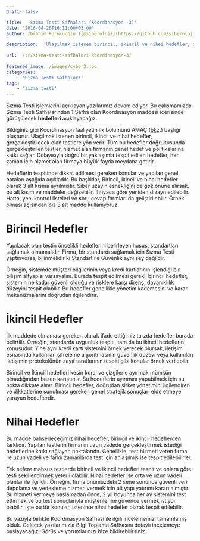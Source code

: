 ```yaml
---
draft: false

title:  'Sızma Testi Safhaları (Koordinasyon -3)'
date: '2016-04-20T16:11:00+03:00'
author: İbrahim Korucuoğlu ([@siberoloji](https://github.com/siberoloji))

description:  'Ulaşılmak istenen birincil, ikincil ve nihai hedefler, gerçekleştirilecek olan testlere yön verir. Tüm bu hedefler doğrultusunda gerçekleştirilen testler, hizmet alan firmanın genel hedef ve politikalarına katkı sağlar. Dolayısıyla doğru bir yaklaşımla tespit edilen hedefler, her zaman için hizmet alan firmaya büyük fayda meydana getirir.' 
 
url:  /tr/sizma-testi-safhalari-koordinasyon-3/
 
featured_image: /images/cyber2.jpg
categories:
    - 'Sızma Testi Safhaları'
tags:
    - 'sızma testi'
---
```



Sızma Testi işlemlerini açıklayan yazılarımız devam ediyor. Bu çalışmamızda Sızma Testi Safhalarından 1.Safha olan Koordinasyon maddesi içerisinde görüşülecek **hedefleri** açıklayacağız.



Bildiğiniz gibi Koordinasyon faaliyetin ilk bölümünü AMAÇ (<a href="https://www.siberoloji.com/sizma-testi-safhalari-nelerdir/" data-type="post" data-id="1049" target="_blank" rel="noreferrer noopener">bkz</a>.) başlığı oluşturur. Ulaşılmak istenen birincil, ikincil ve nihai hedefler, gerçekleştirilecek olan testlere yön verir. Tüm bu hedefler doğrultusunda gerçekleştirilen testler, hizmet alan firmanın genel hedef ve politikalarına katkı sağlar. Dolayısıyla doğru bir yaklaşımla tespit edilen hedefler, her zaman için hizmet alan firmaya büyük fayda meydana getirir.



Hedeflerin tespitinde dikkat edilmesi gereken konular ve yapılan genel hataları aşağıda açıkladık. Bu başlıklar, Birincil, ikincil ve nihai hedefler olarak 3 alt kısma ayrılmıştır. Siber uzayın esnekliğini de göz önüne alırsak, bu alt kısım ve maddeler değişebilir. İhtiyaca göre yeniden dizayn edilebilir. Hatta, yeni kontrol listeleri ve soru cevap formları da geliştirilebilir. Örnek olması açısından biz 3 alt madde kullanıyoruz.



# Birincil Hedefler



Yapılacak olan testin öncelikli hedeflerini belirleyen husus, standartları sağlamak olmamalıdır. Firma, bir standardı sağlamak için Sızma Testi yaptırıyorsa, bilinmelidir ki Standart ile Güvenlik aynı şey değildir.



Örneğin, sistemde müşteri bilgilerinin veya kredi kartlarının işlendiği bir bilişim altyapısı varsayalım. Burada tespit edilmesi gerekli birincil hedefler, sistemin ne kadar güvenli olduğu ve risklere karşı direnç, dayanıklılık düzeyini tespit olabilir. Bu hedefler genellikle yönetim kademesini ve karar mekanizmalarını doğrudan ilgilendirir.



# İkincil Hedefler



İlk maddede olmaması gereken olarak ifade ettiğimiz tarzda hedefler burada belirtilir. Örneğin, standarda uygunluk tespiti, tam da bu ikincil hedeflerin konusudur. Yine aynı kredi kartı sistemini örnek verecek olursak, iletişim esnasında kullanılan şifreleme algoritmasının güvenlik düzeyi veya kullanılan iletişimin protokolünün zayıf taraflarının tespiti gibi konular örnek verilebilir.



Birincil ve İkincil hedefleri kesin kural ve çizgilerle ayırmak mümkün olmadığından bazen karıştırılır. Bu hedeflerin ayırımını yapabilmek için şu nokta dikkate alınır. Birincil hedefler, doğrudan şirket yönetimini ilgilendiren ve dikkatlerine sunulması gereken genel stratejik sonuçları elde etmeye yarayan hedeflerdir.



# Nihai Hedefler



Bu madde bahsedeceğimiz nihai hedefler, birincil ve ikincil hedeflerden farklıdır. Yapılan testlerin firmanın uzun vadede gerçekleştirmek istediği hedeflerine katkı sağlayan noktalarıdır. Genellikle, test hizmeti veren firma ile uzun vadeli ve farklı zamanlarda test için anlaşılmış ise tespit edilebilirler.



Tek sefere mahsus testlerde birincil ve ikincil hedefleri tespit ve onlara göre testi şekillendirmek yeterli olabilir. Nihai hedefler ise orta ve uzun vadeli planlar ile ilgilidir. Örneğin, firma önümüzdeki 2 sene sonunda güvenli veri depolama ve yedekleme hizmeti vermek için alt yapı yatırımı kararı almıştır. Bu hizmeti vermeye başlamadan önce, 2 yıl boyunca her ay sistemini test ettirmek ve bu test sonuçlarıyla müşterilerine güvence vermek istiyor olabilir. İşte bu tür konular, istenirse nihai hedefler olarak tespit edilebilir.



Bu yazıyla birlikte Koordinasyon Safhası ile ilgili incelememizi tamamlamış olduk. Gelecek yazılarımızla Bilgi Toplama Safhasını detaylı incelemeye başlayacağız. Görüş ve yorumlarınızı bize bildirebilirsiniz.
